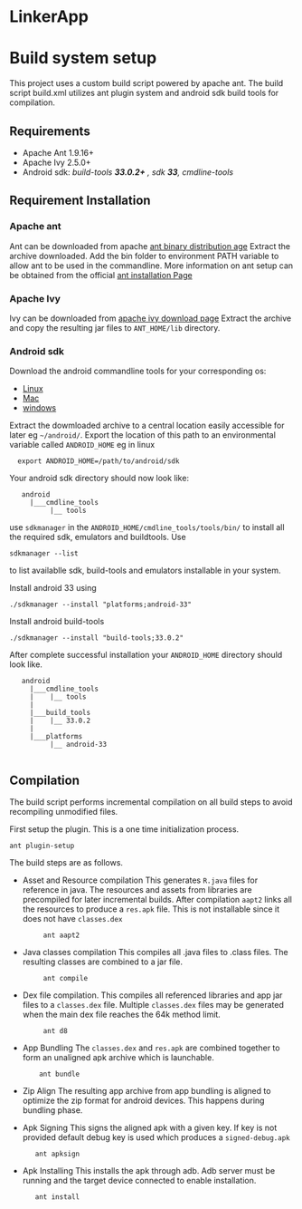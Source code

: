 # LinkerApp


# Build system setup
This project uses a custom build script powered by apache ant. The build script build.xml utilizes ant plugin system and android sdk build tools for compilation.

## Requirements
- Apache Ant 1.9.16+
- Apache Ivy 2.5.0+
- Android sdk: *build-tools **33.0.2+** , sdk **33**, cmdline-tools*

## Requirement Installation
### Apache ant
Ant can be downloaded from apache [ant binary distribution age](https://ant.apache.org/bindownload.cgi)
Extract the archive downloaded. Add the bin folder to environment PATH variable to allow ant to be used in the commandline. More information on ant setup can be obtained from the official [ant installation Page](https://ant.apache.org/manual/install.html#getBinary) 
### Apache Ivy
Ivy can be downloaded from [apache ivy download page](https://ant.apache.org/ivy/download.cgi)
Extract the archive and copy the resulting jar files to `ANT_HOME/lib` directory. 

### Android sdk
Download the android commandline tools for your corresponding os:
- [Linux](https://dl.google.com/android/repository/commandlinetools-linux-9477386_latest.zip)
- [Mac](https://dl.google.com/android/repository/commandlinetools-mac-9477386_latest.zip)
- [windows](https://dl.google.com/android/repository/commandlinetools-win-9477386_latest.zip)

Extract the dowmloaded archive to a central location easily accessible for later eg `~/android/`.
Export the location of this path to an environmental variable called `ANDROID_HOME` eg in linux
```
  export ANDROID_HOME=/path/to/android/sdk

```
Your android sdk directory should now look like:
```
   android
     |___cmdline_tools
          |__ tools

```
use `sdkmanager` in the `ANDROID_HOME/cmdline_tools/tools/bin/` to install all the required sdk, emulators and buildtools. 
Use 
```
sdkmanager --list
``` 
to list availablle sdk, build-tools and emulators installable in your system.

Install android 33 using 
```
./sdkmanager --install "platforms;android-33"
```
Install android build-tools 
```
./sdkmanager --install "build-tools;33.0.2"
```

After complete successful installation your `ANDROID_HOME` directory should look like.
```
   android
     |___cmdline_tools
     |    |__ tools
     |
     |___build_tools
     |    |__ 33.0.2
     |
     |___platforms
          |__ android-33
     
```

## Compilation
The build script performs incremental compilation on all build steps to avoid recompiling unmodified files.

First setup the plugin. This is a one time initialization process.
```
ant plugin-setup
```

The build steps are as follows.
- Asset and Resource compilation 
  This generates `R.java` files for reference in java. The resources and assets from libraries are precompiled for later incremental builds.
  After compilation `aapt2` links all the resources to produce a `res.apk` file. This is not installable since it does not have `classes.dex`
  ```
       ant aapt2
  ```
- Java classes compilation
  This compiles all .java files to .class files.
  The resulting classes are combined to a jar file.
  ```
       ant compile
  ```
- Dex file compilation.
  This compiles all referenced libraries and app jar files to a `classes.dex` file. Multiple `classes.dex` files may be generated when the main dex file reaches the 64k method limit.
  ```
       ant d8
  ```
- App Bundling
  The `classes.dex` and `res.apk` are combined together to form an unaligned apk archive which is launchable.
  ```
      ant bundle
  ```
- Zip Align 
  The resulting app archive from app bundling is aligned to optimize the zip format for android devices. This happens during bundling phase.

- Apk Signing
  This signs the aligned apk with a given key. If key is not provided default debug key is used which produces a `signed-debug.apk`
  ```
     ant apksign
  ```
- Apk Installing
  This installs the apk through adb. Adb server must be running and the target device connected to enable installation.
  ```
     ant install 
  ```